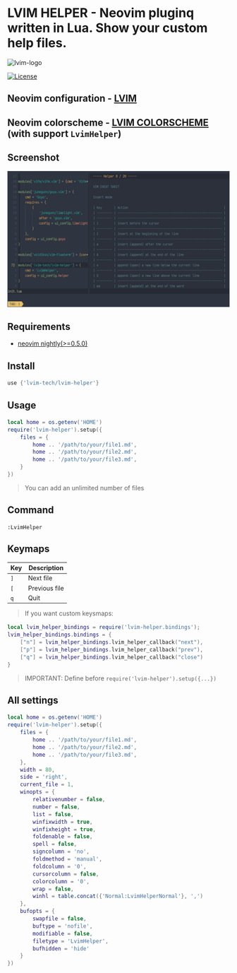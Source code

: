 # LVIM HELPER - Neovim pluginq written in Lua. Show your custom help files.

![lvim-logo](https://user-images.githubusercontent.com/82431193/115121988-3bc06800-9fbe-11eb-8dab-19f624aa7b93.png)

[![License](https://img.shields.io/badge/License-BSD%203--Clause-blue.svg)](https://github.com/lvim-tech/lvim-colorscheme/blob/main/LICENSE)

## Neovim configuration - [LVIM](https://github.com/lvim-tech/lvim)

## Neovim colorscheme - [LVIM COLORSCHEME](https://github.com/lvim-tech/lvim-colorscheme) (with support `LvimHelper`)

## Screenshot

![LvimHelper.png](https://github.com/lvim-tech/lvim-helper/blob/main/media/LvimHelper.png)

## Requirements

- [neovim nightly(>=0.5.0)](https://github.com/neovim/neovim/wiki/Installing-Neovim)

## Install

```lua
use {'lvim-tech/lvim-helper'}
```

## Usage

```lua
local home = os.getenv('HOME')
require('lvim-helper').setup({
    files = {
        home .. '/path/to/your/file1.md',
        home .. '/path/to/your/file2.md',
        home .. '/path/to/your/file3.md',
    }
})
```

> You can add an unlimited number of files

## Command

```
:LvimHelper
```

## Keymaps

| Key | Description   |
| --- | ------------- |
| `]` | Next file     |
| `[` | Previous file |
| `q` | Quit          |

> If you want custom keysmaps:

```lua
local lvim_helper_bindings = require('lvim-helper.bindings');
lvim_helper_bindings.bindings = {
    ["n"] = lvim_helper_bindings.lvim_helper_callback("next"),
    ["p"] = lvim_helper_bindings.lvim_helper_callback("prev"),
    ["q"] = lvim_helper_bindings.lvim_helper_callback("close")
}
```

> IMPORTANT: Define before `require('lvim-helper').setup({...})`

## All settings

```lua
local home = os.getenv('HOME')
require('lvim-helper').setup({
    files = {
        home .. '/path/to/your/file1.md',
        home .. '/path/to/your/file2.md',
        home .. '/path/to/your/file3.md',
    },
    width = 80,
    side = 'right',
    current_file = 1,
    winopts = {
        relativenumber = false,
        number = false,
        list = false,
        winfixwidth = true,
        winfixheight = true,
        foldenable = false,
        spell = false,
        signcolumn = 'no',
        foldmethod = 'manual',
        foldcolumn = '0',
        cursorcolumn = false,
        colorcolumn = '0',
        wrap = false,
        winhl = table.concat({'Normal:LvimHelperNormal'}, ',')
    },
    bufopts = {
        swapfile = false,
        buftype = 'nofile',
        modifiable = false,
        filetype = 'LvimHelper',
        bufhidden = 'hide'
    }
})
```
